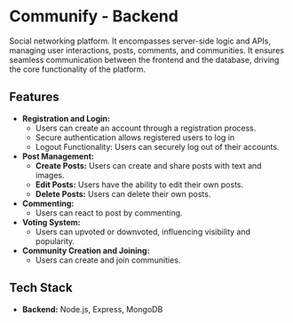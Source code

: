 
# Communify - Backend
Social networking platform. It encompasses server-side logic and APIs, managing user interactions, posts, comments, and communities. It ensures seamless communication between the frontend and the database, driving the core functionality of the platform.
## Features
- **Registration and Login:**
  - Users can create an account through a registration process.
  - Secure authentication allows registered users to log in 
  - Logout Functionality: Users can securely log out of their accounts.
- **Post Management:**
  - **Create Posts:** Users can create and share posts with text and images.
  - **Edit Posts:** Users have the ability to edit their own posts.
  - **Delete Posts:** Users can delete their own posts.
- **Commenting:** 
  - Users can react to post by commenting.
- **Voting System:** 
  - Users can upvoted or downvoted, influencing visibility and popularity.
- **Community Creation and Joining:**
  - Users can create and join communities.
## Tech Stack
- **Backend:** Node.js, Express, MongoDB




